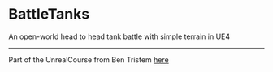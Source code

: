 # BattleTanks
An open-world head to head tank battle with simple terrain in UE4
****

Part of the UnrealCourse from Ben Tristem [here](https://www.udemy.com/unrealcourse)
